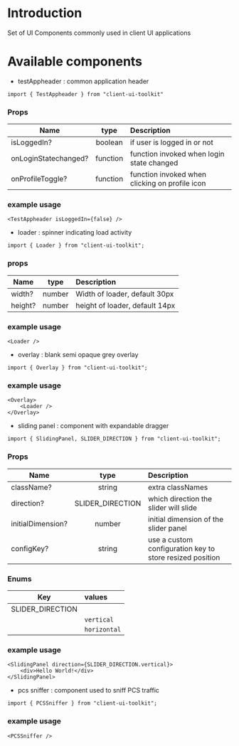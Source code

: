 # Introduction 
Set of UI Components commonly used in client UI applications

# Available components

- testAppheader : common application header

```
import { TestAppheader } from "client-ui-toolkit"
```

### Props
| Name       | type | Description |
| ---------- |:-----------:|:------------|
| isLoggedIn? | boolean | if user is logged in or not |
| onLoginStatechanged? | function | function invoked when login state changed |
| onProfileToggle? | function | function invoked when clicking on profile icon |

### example usage
```
<TestAppheader isLoggedIn={false} />
```

- loader : spinner indicating load activity

```
import { Loader } from "client-ui-toolkit";
```

### props

| Name       | type | Description |
| ---------- |:-----------:|:------------|
| width? | number | Width of loader, default 30px |
| height? | number | height of loader, default 14px |

### example usage
```
<Loader />
```

- overlay : blank semi opaque grey overlay

```
import { Overlay } from "client-ui-toolkit";
```

### example usage

```
<Overlay>
    <Loader />
</Overlay>
```

- sliding panel : component with expandable dragger

```
import { SlidingPanel, SLIDER_DIRECTION } from "client-ui-toolkit";
```
### Props
| Name       | type | Description |
| ---------- |:-----------:|:------------|
| className? | string | extra classNames |
| direction? | SLIDER_DIRECTION | which direction the slider will slide |
| initialDimension? | number | initial dimension of the slider panel
| configKey? | string | use a custom configuration key to store resized position |

### Enums
| Key       | values |
| ---------- |:------|
| SLIDER_DIRECTION | |
| | `vertical` |
| | `horizontal` |

### example usage
```
<SlidingPanel direction={SLIDER_DIRECTION.vertical}>
    <div>Hello World!</div>
</SlidingPanel>
```

- pcs sniffer : component used to sniff PCS traffic

```
import { PCSSniffer } from "client-ui-toolkit";
```

### example usage
```
<PCSSniffer />
```